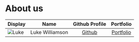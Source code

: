 # About us

Display | Name | Github Profile | Portfolio 
--------|:----:|:--------------:|:---------:
![Luke](https://static.wikia.nocookie.net/meme-cats/images/c/ca/El_Gato_Original.png/revision/latest?cb=20240125003752) | Luke Williamson | [Github](https://github.com/gitHST) | [Portfolio](docs/team/githst.md)
